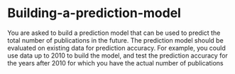 # Building-a-prediction-model
You are asked to build a prediction model that can be used to predict the total number of publications in the future. The prediction model should be evaluated on existing data for prediction accuracy. For example, you could use data up to 2010 to build the model, and test the prediction accuracy for the years after 2010 for which you have the actual number of publications
